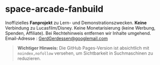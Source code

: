# space-arcade-fanbuild
Inoffizielles **Fanprojekt** zu Lern- und Demonstrationszwecken. **Keine** Verbindung zu Lucasfilm/Disney. Keine Monetarisierung (keine Werbung, Spenden, Affiliate). Bei Rechtehinweis entfernen wir Inhalte umgehend.
Email-Adresse : GerdGerdessen@googlemail.com

> **Wichtiger Hinweis:** Die GitHub Pages-Version ist absichtlich mit `noindex,nofollow` versehen,
> um Sichtbarkeit in Suchmaschinen zu reduzieren.
